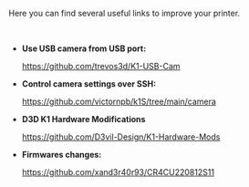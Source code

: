 Here you can find several useful links to improve your printer.

<br />

- **Use USB camera from USB port:**

    https://github.com/trevos3d/K1-USB-Cam

- **Control camera settings over SSH:**

  https://github.com/victornpb/k1S/tree/main/camera

- **D3D K1 Hardware Modifications**

    https://github.com/D3vil-Design/K1-Hardware-Mods

- **Firmwares changes:**

    https://github.com/xand3r40r93/CR4CU220812S11